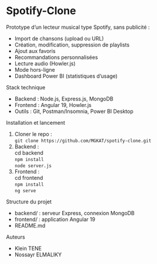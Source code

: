 # Spotify-Clone

Prototype d’un lecteur musical type Spotify, sans publicité :
- Import de chansons (upload ou URL)
- Création, modification, suppression de playlists
- Ajout aux favoris
- Recommandations personnalisées
- Lecture audio (Howler.js)
- Mode hors-ligne
- Dashboard Power BI (statistiques d’usage)

Stack technique
- Backend : Node.js, Express.js, MongoDB
- Frontend : Angular 19, Howler.js
- Outils : Git, Postman/Insomnia, Power BI Desktop

Installation et lancement
1. Cloner le repo :  
   `git clone https://github.com/MGKAT/spotify-clone.git`
2. Backend :  
   cd backend  
   `npm install`    
   `node server.js`
3. Frontend :  
   cd frontend  
   `npm install`  
   `ng serve`

Structure du projet
- backend/ : serveur Express, connexion MongoDB
- frontend/ : application Angular 19
- README.md 

Auteurs
- Klein TENE
- Nossayr ELMALIKY
